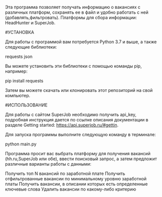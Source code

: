 Эта программа позволяет получать информацию о вакансиях с различных платформ, сохранять ее в файл и удобно работать с ней (добавлять,фильтровать). Платформы для сбора информации: HeadHunter и SuperJob.

#УСТАНОВКА

Для работы с программой вам потребуется Python 3.7 и выше, а также следующие библиотеки:

requests
json
 
Вы можете установить эти библиотеки с помощью команды pip, например:

pip install
requests

Затем вы можете скачать или клонировать этот репозиторий на свой компьютер.

#ИСПОЛЬЗОВАНИЕ

Для работы с сайтом SuperJob необходимо получить api_key, подробная инструкция дается по ссылке описания документации в разделе Getting started: https://api.superjob.ru/#gettin.

Для запуска программы выполните следующую команду в терминале:

python main.py

Программа просит вас выбрать платформу для получения вакансий (hh.ru,SuperJob или обе), ввести поисковый запрос, а затем предложит различные варианты работы с данными:

Получить топ N вакансий по заработной плате
Получить отфильтрованные вакансии по минимальному уровню заработной платы
Получить вакансии, в описании которых есть определенные ключевые слова
Удалить вакансии по какому-либо критерию